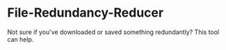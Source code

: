 File-Redundancy-Reducer
=======================

Not sure if you've downloaded or saved something redundantly? This tool can help.
